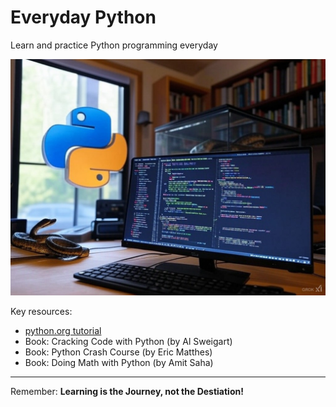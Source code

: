 # Everyday Python

Learn and practice Python programming everyday

![everyday python logo](img/everydaypython-logo3.jpg)

Key resources:

- [python.org tutorial](https://docs.python.org/3/tutorial)
- Book: Cracking Code with Python (by Al Sweigart)
- Book: Python Crash Course (by Eric Matthes)
- Book: Doing Math with Python (by Amit Saha)

---

Remember: __Learning is the Journey, not the Destiation!__